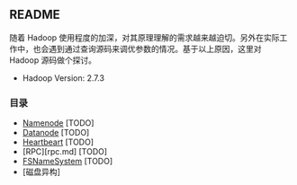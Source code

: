 ## README
随着 Hadoop 使用程度的加深，对其原理理解的需求越来越迫切。另外在实际工作中，也会遇到通过查询源码来调优参数的情况。基于以上原因，这里对 Hadoop 源码做个探讨。

- Hadoop Version: 2.7.3

### 目录
- [Namenode](namenode.md) [TODO]
- [Datanode](datanode.md) [TODO]
- [Heartbeart](heartbeart.md) [TODO]
- [RPC][rpc.md] [TODO]
- [FSNameSystem](fsnamesystem.md) [TODO]
- [磁盘异构]  
